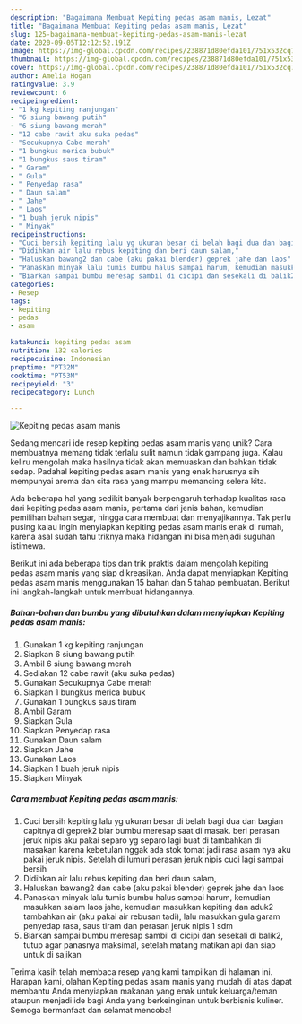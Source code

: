 ```yaml
---
description: "Bagaimana Membuat Kepiting pedas asam manis, Lezat"
title: "Bagaimana Membuat Kepiting pedas asam manis, Lezat"
slug: 125-bagaimana-membuat-kepiting-pedas-asam-manis-lezat
date: 2020-09-05T12:12:52.191Z
image: https://img-global.cpcdn.com/recipes/238871d80efda101/751x532cq70/kepiting-pedas-asam-manis-foto-resep-utama.jpg
thumbnail: https://img-global.cpcdn.com/recipes/238871d80efda101/751x532cq70/kepiting-pedas-asam-manis-foto-resep-utama.jpg
cover: https://img-global.cpcdn.com/recipes/238871d80efda101/751x532cq70/kepiting-pedas-asam-manis-foto-resep-utama.jpg
author: Amelia Hogan
ratingvalue: 3.9
reviewcount: 6
recipeingredient:
- "1 kg kepiting ranjungan"
- "6 siung bawang putih"
- "6 siung bawang merah"
- "12 cabe rawit aku suka pedas"
- "Secukupnya Cabe merah"
- "1 bungkus merica bubuk"
- "1 bungkus saus tiram"
- " Garam"
- " Gula"
- " Penyedap rasa"
- " Daun salam"
- " Jahe"
- " Laos"
- "1 buah jeruk nipis"
- " Minyak"
recipeinstructions:
- "Cuci bersih kepiting lalu yg ukuran besar di belah bagi dua dan bagian capitnya di geprek2 biar bumbu meresap saat di masak. beri perasan jeruk nipis aku pakai separo yg separo lagi buat di tambahkan di masakan karena kebetulan nggak ada stok tomat jadi rasa asam nya aku pakai jeruk nipis. Setelah di lumuri perasan jeruk nipis cuci lagi sampai bersih"
- "Didihkan air lalu rebus kepiting dan beri daun salam,"
- "Haluskan bawang2 dan cabe (aku pakai blender) geprek jahe dan laos"
- "Panaskan minyak lalu tumis bumbu halus sampai harum, kemudian masukkan salam laos jahe, kemudian masukkan kepiting dan aduk2 tambahkan air (aku pakai air rebusan tadi), lalu masukkan gula garam penyedap rasa, saus tiram dan perasan jeruk nipis 1 sdm"
- "Biarkan sampai bumbu meresap sambil di cicipi dan sesekali di balik2, tutup agar panasnya maksimal, setelah matang matikan api dan siap untuk di sajikan"
categories:
- Resep
tags:
- kepiting
- pedas
- asam

katakunci: kepiting pedas asam 
nutrition: 132 calories
recipecuisine: Indonesian
preptime: "PT32M"
cooktime: "PT53M"
recipeyield: "3"
recipecategory: Lunch

---
```



![Kepiting pedas asam manis](https://img-global.cpcdn.com/recipes/238871d80efda101/751x532cq70/kepiting-pedas-asam-manis-foto-resep-utama.jpg)

Sedang mencari ide resep kepiting pedas asam manis yang unik? Cara membuatnya memang tidak terlalu sulit namun tidak gampang juga. Kalau keliru mengolah maka hasilnya tidak akan memuaskan dan bahkan tidak sedap. Padahal kepiting pedas asam manis yang enak harusnya sih mempunyai aroma dan cita rasa yang mampu memancing selera kita.

Ada beberapa hal yang sedikit banyak berpengaruh terhadap kualitas rasa dari kepiting pedas asam manis, pertama dari jenis bahan, kemudian pemilihan bahan segar, hingga cara membuat dan menyajikannya. Tak perlu pusing kalau ingin menyiapkan kepiting pedas asam manis enak di rumah, karena asal sudah tahu triknya maka hidangan ini bisa menjadi suguhan istimewa.




Berikut ini ada beberapa tips dan trik praktis dalam mengolah kepiting pedas asam manis yang siap dikreasikan. Anda dapat menyiapkan Kepiting pedas asam manis menggunakan 15 bahan dan 5 tahap pembuatan. Berikut ini langkah-langkah untuk membuat hidangannya.

<!--inarticleads1-->

##### Bahan-bahan dan bumbu yang dibutuhkan dalam menyiapkan Kepiting pedas asam manis:

1. Gunakan 1 kg kepiting ranjungan
1. Siapkan 6 siung bawang putih
1. Ambil 6 siung bawang merah
1. Sediakan 12 cabe rawit (aku suka pedas)
1. Gunakan Secukupnya Cabe merah
1. Siapkan 1 bungkus merica bubuk
1. Gunakan 1 bungkus saus tiram
1. Ambil  Garam
1. Siapkan  Gula
1. Siapkan  Penyedap rasa
1. Gunakan  Daun salam
1. Siapkan  Jahe
1. Gunakan  Laos
1. Siapkan 1 buah jeruk nipis
1. Siapkan  Minyak




<!--inarticleads2-->

##### Cara membuat Kepiting pedas asam manis:

1. Cuci bersih kepiting lalu yg ukuran besar di belah bagi dua dan bagian capitnya di geprek2 biar bumbu meresap saat di masak. beri perasan jeruk nipis aku pakai separo yg separo lagi buat di tambahkan di masakan karena kebetulan nggak ada stok tomat jadi rasa asam nya aku pakai jeruk nipis. Setelah di lumuri perasan jeruk nipis cuci lagi sampai bersih
1. Didihkan air lalu rebus kepiting dan beri daun salam,
1. Haluskan bawang2 dan cabe (aku pakai blender) geprek jahe dan laos
1. Panaskan minyak lalu tumis bumbu halus sampai harum, kemudian masukkan salam laos jahe, kemudian masukkan kepiting dan aduk2 tambahkan air (aku pakai air rebusan tadi), lalu masukkan gula garam penyedap rasa, saus tiram dan perasan jeruk nipis 1 sdm
1. Biarkan sampai bumbu meresap sambil di cicipi dan sesekali di balik2, tutup agar panasnya maksimal, setelah matang matikan api dan siap untuk di sajikan




Terima kasih telah membaca resep yang kami tampilkan di halaman ini. Harapan kami, olahan Kepiting pedas asam manis yang mudah di atas dapat membantu Anda menyiapkan makanan yang enak untuk keluarga/teman ataupun menjadi ide bagi Anda yang berkeinginan untuk berbisnis kuliner. Semoga bermanfaat dan selamat mencoba!
